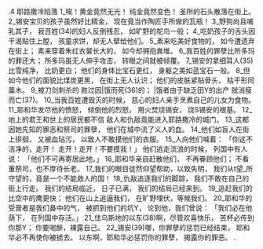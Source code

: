 .4 
耶路撒冷陷落 
1_唉！黄金竟然无光！ 
纯金竟然变色！ 
圣所的石头散落在街上。 
2_锡安宝贝的孩子虽然好比精金， 
现在竟当作陶匠手所做的瓦瓶！ 
3_野狗尚且哺乳其子， 
我百姓(34)的妇人反倒残忍， 
如旷野的鸵鸟一般； 
4_吃奶孩子的舌头因干渴贴住上膛， 
孩童求饼，却无人擘给他们。 
5_素来吃美好食物的， 
如今遭遗弃在街上； 
素来穿着朱红衣裳长大的， 
如今却拥抱粪堆。 
6_我百姓的罪孽比所多玛的罪还大； 
所多玛虽无人伸手攻击， 
转眼之间就被倾覆。 
7_锡安的拿细耳人(35)比雪纯净， 
比奶更白； 
他们的身体比宝石更红， 
身躯之美如蓝宝石一般。 
8_但如今他们的面貌比煤炭更黑， 
在街上无人认识； 
他们的皮肤紧贴骨头， 
枯干形同藁木。 
9_被刀剑刺杀的 
胜过因|饿而死(36)的； 
|饿者由于缺乏田Y的出产 
就消瘦而亡(37)。 
10_当我百姓遭毁灭的时候， 
慈心的妇人亲手烹煮自己的儿女为食物。 
11_耶和华发尽他的愤怒， 
倾倒他的烈怒， 
用火焚烧锡安， 
烧S锡安的根基。 
12_地上的君王和世上的居民都不信 
敌人和仇敌竟能进入耶路撒冷的城门。 
13_这都因她先知的罪恶和祭司的罪孽， 
他们在城中流了义人的血。 
14_他们如盲人在街上徘徊， 
又被血玷污， 
以致人不敢摸他们的衣服。 
15_人向他们喊着： 
「你这不洁净的，走开！ 
走开！走开！不要摸我！」 
他们逃走流浪的时候， 
列国中有人说： 
「他们不可再寄居此地。」 
16_耶和华亲自赶散他们， 
不再眷顾他们； 
不看重祭司，也不厚待长老。 
17_我们的眼目徒然仰望帮助，以致失明， 
我们从t望_所守望的，竟是一个不能救人的国！ 
18_仇敌追逐我们的脚踪， 
我们不敢在自己的街上行走。 
我们的结局临近， 
日子已满， 
我们的结局已经来到。 
19_追赶我们的比空中的鹰更快； 
他们在山上追逼我们， 
在旷野埋伏，等候我们。 
20_耶和华的受膏者是我们鼻中的气， 
被抓到他们的坑Y， 
论到他，我们曾说： 
「我们必在他荫下， 
在列国中存活。」 
21_住乌斯地的以东(38)啊，尽管欢喜快乐， 
苦杯必传到你那Y； 
你要喝醉，裸露自己。 
22_锡安(39)哪，你罪孽的惩罚已经结束， 
耶和华必不再使你被掳去。 
以东啊，耶和华必惩罚你的罪孽， 
揭露你的罪恶。 
  .
